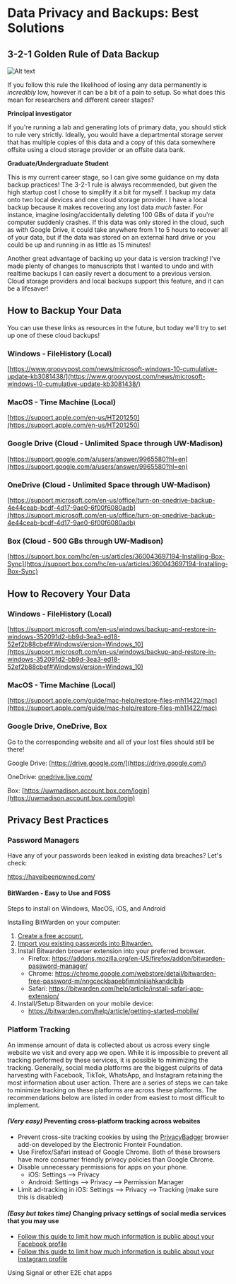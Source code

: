 # Data Privacy and Backups: Best Solutions

## 3-2-1 Golden Rule of Data Backup

![Alt text](https://www.itguys.com/wp-content/uploads/2018/02/321Rule.jpg)

If you follow this rule the likelihood of losing any data permanently is *incredibly* low, however it can be a bit of a pain to setup. So what does this mean for researchers and different career stages?

**Principal investigator** 

If you're running a lab and generating lots of primary data, you should stick to rule very strictly. Ideally, you would have a departmental storage server that has multiple copies of this data and a copy of this data somewhere offsite using a cloud storage provider or an offsite data bank.

**Graduate/Undergraduate Student**

This is my current career stage, so I can give some guidance on my data backup practices! The 3-2-1 rule is always recommended, but given the high startup cost I chose to simplify it a bit for myself. I backup my data onto two local devices and one cloud storage provider. I have a local backup because it makes recovering any lost data *much* faster. For instance, imagine losing/accidentally deleting 100 GBs of data if you're computer suddenly crashes. If this data was only stored in the cloud, such as with Google Drive, it could take anywhere from 1 to 5 hours to recover all of your data, but if the data was stored on an external hard drive or you could be up and running in as little as 15 minutes!

Another great advantage of backing up your data is version tracking! I've made plenty of changes to manuscripts that I wanted to undo and with realtime backups I can easily revert a document to a previous version. Cloud storage providers and local backups support this feature, and it can be a lifesaver!

## How to Backup Your Data

You can use these links as resources in the future, but today we'll try to set up one of these cloud backups!

### Windows - FileHistory (Local)

[https://www.groovypost.com/news/microsoft-windows-10-cumulative-update-kb3081438/](https://www.groovypost.com/news/microsoft-windows-10-cumulative-update-kb3081438/)

### MacOS - Time Machine (Local)

[https://support.apple.com/en-us/HT201250](https://support.apple.com/en-us/HT201250)

### Google Drive (Cloud - Unlimited Space through UW-Madison)

[https://support.google.com/a/users/answer/9965580?hl=en](https://support.google.com/a/users/answer/9965580?hl=en)

### OneDrive (Cloud - Unlimited Space through UW-Madison)

[https://support.microsoft.com/en-us/office/turn-on-onedrive-backup-4e44ceab-bcdf-4d17-9ae0-6f00f6080adb](https://support.microsoft.com/en-us/office/turn-on-onedrive-backup-4e44ceab-bcdf-4d17-9ae0-6f00f6080adb)

### Box (Cloud - 500 GBs through UW-Madison)

[https://support.box.com/hc/en-us/articles/360043697194-Installing-Box-Sync](https://support.box.com/hc/en-us/articles/360043697194-Installing-Box-Sync)

## How to Recovery Your Data

### Windows - FileHistory (Local)

[https://support.microsoft.com/en-us/windows/backup-and-restore-in-windows-352091d2-bb9d-3ea3-ed18-52ef2b88cbef#WindowsVersion=Windows_10](https://support.microsoft.com/en-us/windows/backup-and-restore-in-windows-352091d2-bb9d-3ea3-ed18-52ef2b88cbef#WindowsVersion=Windows_10)

### MacOS - Time Machine (Local)

[https://support.apple.com/guide/mac-help/restore-files-mh11422/mac](https://support.apple.com/guide/mac-help/restore-files-mh11422/mac)

### Google Drive, OneDrive, Box

Go to the corresponding website and all of your lost files should still be there!

Google Drive: [https://drive.google.com/](https://drive.google.com/)

OneDrive: [onedrive.live.com/](onedrive.live.com/)

Box: [https://uwmadison.account.box.com/login](https://uwmadison.account.box.com/login)

## Privacy Best Practices

### Password Managers

Have any of your passwords been leaked in existing data breaches? Let's check:

https://haveibeenpwned.com/

#### BitWarden - Easy to Use and FOSS

Steps to install on Windows, MacOS, iOS, and Android

Installing BitWarden on your computer:

1. [Create a free account.](https://bitwarden.com/pricing)
2. [Import you existing passwords into Bitwarden.](https://bitwarden.com/help/article/import-data/)
3. Install Bitwarden browser extension into your preferred browser.
	* Firefox: https://addons.mozilla.org/en-US/firefox/addon/bitwarden-password-manager/
	* Chrome: https://chrome.google.com/webstore/detail/bitwarden-free-password-m/nngceckbapebfimnlniiiahkandclblb
	* Safari: https://bitwarden.com/help/article/install-safari-app-extension/
4. Install/Setup Bitwarden on your mobile device:
	* https://bitwarden.com/help/article/getting-started-mobile/

### Platform Tracking

An immense amount of data is collected about us across every single website we visit and every app we open. While it is impossible to prevent all tracking performed by these services, it is possible to minimizing the tracking. Generally, social media platforms are the biggest culprits of data harvesting with Facebook, TikTok, WhatsApp, and Instagram retaining the most information about user action. There are a series of steps we can take to minimize tracking on these platforms are across these platforms. The recommendations below are listed in order from easiest to most difficult to implement.

#### *(Very easy)* Preventing cross-platform tracking across websites

* Prevent cross-site tracking cookies by using the [PrivacyBadger](https://privacybadger.org/) browser add-on developed by the Electronic Fronteir Foundation.
* Use Firefox/Safari instead of Google Chrome. Both of these browsers have more consumer friendly privacy policies than Google Chrome.
* Disable unnecessary permissions for apps on your phone.
	* iOS: Settings --> Privacy
	* Android: Settings --> Privacy --> Permission Manager
* Limit ad-tracking in iOS: Settings --> Privacy --> Tracking (make sure this is disabled)

#### *(Easy but takes time)* Changing privacy settings of social media services that you may use

* [Follow this guide to limit how much information is public about your Facebook profile](https://www.consumerreports.org/privacy/facebook-privacy-settings-a1775535782/#guard
)
* [Follow this guide to limit how much information is public about your Instagram profile](https://www.consumerreports.org/privacy/instagram-privacy-settings-a3036233134/
)

Using Signal or ether E2E chat apps

